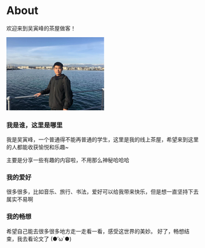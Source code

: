 # About

欢迎来到吴寅峰的茶屋做客！

<img src="images/1.jpg" style="zoom: 25%;" /> 

### 我是谁，这里是哪里

我是吴寅峰，一个普通得不能再普通的学生，这里是我的线上茶屋，希望来到这里的人都能收获愉悦和乐趣~

主要是分享一些有趣的内容啦，不用那么神秘哈哈哈

### 我的爱好

很多很多，比如音乐、旅行、书法，爱好可以给我带来快乐，但是想一直坚持下去属实不易啊

### 我的畅想

希望自己能去很多很多地方走一走看一看，感受这世界的美妙。
好了，畅想结束，我去看论文了 (●′ω`●)